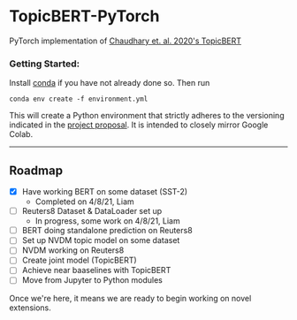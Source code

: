 # TopicBERT-PyTorch
PyTorch implementation of [Chaudhary et. al. 2020's TopicBERT](https://arxiv.org/pdf/2010.16407.pdf)

### Getting Started:

Install [conda](https://conda.io/projects/conda/en/latest/user-guide/install/index.html) if you have not already done so. Then run

```
conda env create -f environment.yml
```

This will create a Python environment that strictly adheres to the versioning indicated in the [project proposal](https://drive.google.com/file/d/1oEE8oxiM95Tf99SxUhPXgZj3GkotFtlM/view). It is intended to closely mirror Google Colab.


------

## Roadmap

- [X] Have working BERT on some dataset (SST-2)
    - Completed on 4/8/21, Liam
- [ ] Reuters8 Dataset & DataLoader set up
    - In progress, some work on 4/8/21, Liam
- [ ] BERT doing standalone prediction on Reuters8
- [ ] Set up NVDM topic model on some dataset
- [ ] NVDM working on Reuters8
- [ ] Create joint model (TopicBERT)
- [ ] Achieve near baaselines with TopicBERT
- [ ] Move from Jupyter to Python modules

Once we're here, it means we are ready to begin working on novel extensions.